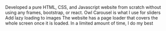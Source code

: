 Developed a pure HTML, CSS, and Javascript website from scratch without using any frames, bootstrap, or react.
Owl Carousel is what I use for sliders
Add lazy loading to images
The website has a page loader that covers the whole screen once it is loaded.
In a limited amount of time, I do my best